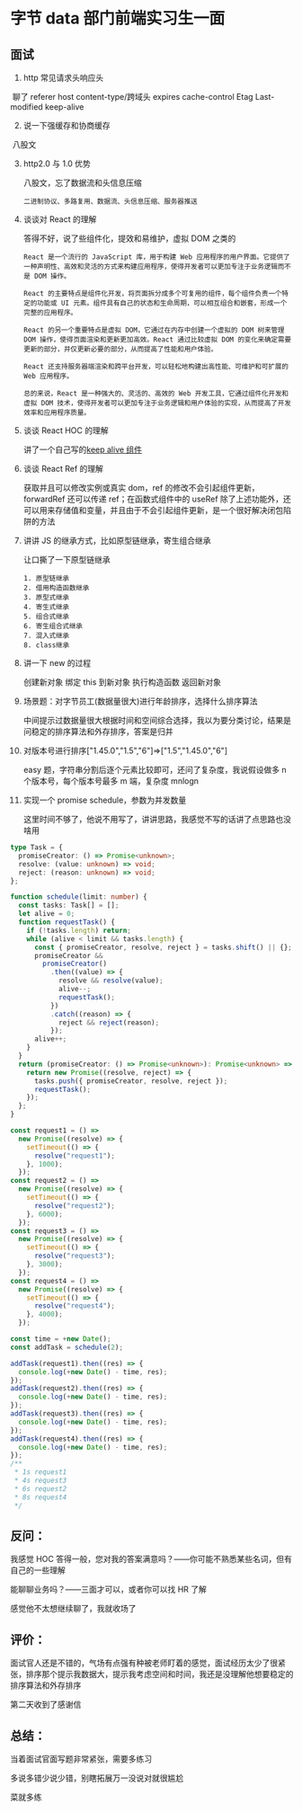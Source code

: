 # 字节 data 部门前端实习生一面

## 面试

1. http 常见请求头响应头

​ 聊了 referer host content-type/跨域头 expires cache-control Etag Last-modified keep-alive

2. 说一下强缓存和协商缓存

​ 八股文

3. http2.0 与 1.0 优势

   八股文，忘了数据流和头信息压缩

   ```
   二进制协议、多路复用、数据流、头信息压缩、服务器推送
   ```

4. 谈谈对 React 的理解

   答得不好，说了些组件化，提效和易维护，虚拟 DOM 之类的

   ```
   React 是一个流行的 JavaScript 库，用于构建 Web 应用程序的用户界面。它提供了一种声明性、高效和灵活的方式来构建应用程序，使得开发者可以更加专注于业务逻辑而不是 DOM 操作。

   React 的主要特点是组件化开发，将页面拆分成多个可复用的组件，每个组件负责一个特定的功能或 UI 元素。组件具有自己的状态和生命周期，可以相互组合和嵌套，形成一个完整的应用程序。

   React 的另一个重要特点是虚拟 DOM，它通过在内存中创建一个虚拟的 DOM 树来管理 DOM 操作，使得页面渲染和更新更加高效。React 通过比较虚拟 DOM 的变化来确定需要更新的部分，并仅更新必要的部分，从而提高了性能和用户体验。

   React 还支持服务器端渲染和跨平台开发，可以轻松地构建出高性能、可维护和可扩展的 Web 应用程序。

   总的来说，React 是一种强大的、灵活的、高效的 Web 开发工具，它通过组件化开发和虚拟 DOM 技术，使得开发者可以更加专注于业务逻辑和用户体验的实现，从而提高了开发效率和应用程序质量。
   ```

5. 谈谈 React HOC 的理解

   讲了一个自己写的[keep alive 组件](https://github.com/PassionFruitAXE/react-component-keepalive)

6. 谈谈 React Ref 的理解

   获取并且可以修改实例或真实 dom，ref 的修改不会引起组件更新，forwardRef 还可以传递 ref；在函数式组件中的 useRef 除了上述功能外，还可以用来存储值和变量，并且由于不会引起组件更新，是一个很好解决闭包陷阱的方法

7. 讲讲 JS 的继承方式，比如原型链继承，寄生组合继承

   让口撕了一下原型链继承

   ```
   1. 原型链继承
   2. 借用构造函数继承
   3. 原型式继承
   4. 寄生式继承
   5. 组合式继承
   6. 寄生组合式继承
   7. 混入式继承
   8. class继承
   ```

8. 讲一下 new 的过程

   创建新对象 绑定 this 到新对象 执行构造函数 返回新对象

9. 场景题：对字节员工(数据量很大)进行年龄排序，选择什么排序算法

   中间提示过数据量很大根据时间和空间综合选择，我以为要分类讨论，结果是问稳定的排序算法和外存排序，答案是归并

10. 对版本号进行排序["1.45.0","1.5","6"]=>["1.5","1.45.0","6"]

    easy 题，字符串分割后逐个元素比较即可，还问了复杂度，我说假设做多 n 个版本号，每个版本号最多 m 端，复杂度 mnlogn

11. 实现一个 promise schedule，参数为并发数量

    这里时间不够了，他说不用写了，讲讲思路，我感觉不写的话讲了点思路也没啥用

```ts
type Task = {
  promiseCreator: () => Promise<unknown>;
  resolve: (value: unknown) => void;
  reject: (reason: unknown) => void;
};

function schedule(limit: number) {
  const tasks: Task[] = [];
  let alive = 0;
  function requestTask() {
    if (!tasks.length) return;
    while (alive < limit && tasks.length) {
      const { promiseCreator, resolve, reject } = tasks.shift() || {};
      promiseCreator &&
        promiseCreator()
          .then((value) => {
            resolve && resolve(value);
            alive--;
            requestTask();
          })
          .catch((reason) => {
            reject && reject(reason);
          });
      alive++;
    }
  }
  return (promiseCreator: () => Promise<unknown>): Promise<unknown> => {
    return new Promise((resolve, reject) => {
      tasks.push({ promiseCreator, resolve, reject });
      requestTask();
    });
  };
}

const request1 = () =>
  new Promise((resolve) => {
    setTimeout(() => {
      resolve("request1");
    }, 1000);
  });
const request2 = () =>
  new Promise((resolve) => {
    setTimeout(() => {
      resolve("request2");
    }, 6000);
  });
const request3 = () =>
  new Promise((resolve) => {
    setTimeout(() => {
      resolve("request3");
    }, 3000);
  });
const request4 = () =>
  new Promise((resolve) => {
    setTimeout(() => {
      resolve("request4");
    }, 4000);
  });

const time = +new Date();
const addTask = schedule(2);

addTask(request1).then((res) => {
  console.log(+new Date() - time, res);
});
addTask(request2).then((res) => {
  console.log(+new Date() - time, res);
});
addTask(request3).then((res) => {
  console.log(+new Date() - time, res);
});
addTask(request4).then((res) => {
  console.log(+new Date() - time, res);
});
/**
 * 1s request1
 * 4s request3
 * 6s request2
 * 8s request4
 */
```

## 反问：

我感觉 HOC 答得一般，您对我的答案满意吗？——你可能不熟悉某些名词，但有自己的一些理解

能聊聊业务吗？——三面才可以，或者你可以找 HR 了解

感觉他不太想继续聊了，我就收场了

## 评价：

面试官人还是不错的，气场有点强有种被老师盯着的感觉，面试经历太少了很紧张，排序那个提示我数据大，提示我考虑空间和时间，我还是没理解他想要稳定的排序算法和外存排序

第二天收到了感谢信

## 总结：

当着面试官面写题非常紧张，需要多练习

多说多错少说少错，别瞎拓展万一没说对就很尴尬

菜就多练
